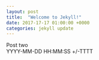 ```yaml
---
layout: post
title:  "Welcome to Jekyll!"
date: 2017-17-17 01:00:00 +0000
categories: jekyll update
---
```


Post two  
YYYY-MM-DD HH:MM:SS +/-TTTT
